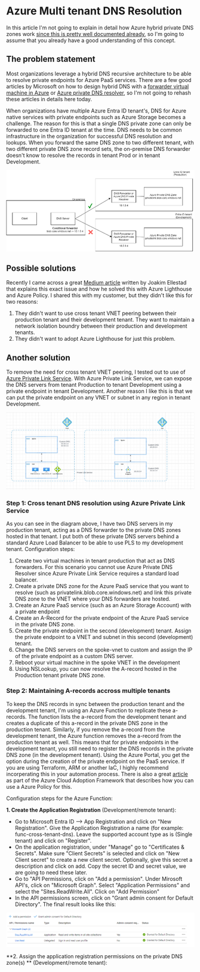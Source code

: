 # Azure Multi tenant DNS Resolution

In this article I'm not going to explain in detail how Azure hybrid private DNS zones work [since this is pretty well documented already](https://learn.microsoft.com/en-us/azure/architecture/hybrid/hybrid-dns-infra), so I'm going to assume that you already have a good understanding of this concept. 

## The problem statement
Most organizations leverage a hybrid DNS recursive architecture to be able to resolve private endpoints for Azure PaaS services. There are a few good articles by Microsoft on how to design hybrid DNS with a [forwarder virtual machine in Azure](https://learn.microsoft.com/en-us/azure/architecture/example-scenario/networking/azure-dns-private-resolver#use-a-dns-forwarder-vm) or [Azure private DNS resolver](https://learn.microsoft.com/en-us/azure/architecture/example-scenario/networking/azure-dns-private-resolver#use-dns-private-resolver), so I'm not going to rehash these articles in details here today. 

When organizations have multiple Azure Entra ID tenant's, DNS for Azure native services with private endpoints such as Azure Storage becomes a challenge. The reason for this is that a single DNS private zone can only be forwarded to one Entra ID tenant at the time. DNS needs to be common infrastructure in the organization for successful DNS resolution and lookups. When you forward the same DNS zone to two different tenant, with two different private DNS zone record sets, the on-premise DNS forwarder doesn't know to resolve the records in tenant Prod or in tenant Development. 

![alt text](https://github.com/pimvandenderen/azure-multi-tenant-dns/blob/226d3515259f25f9b44d248b75503906f24e00db/ProblemStatement.png "DNS Multi tenant problem")



## Possible solutions
Recently I came across a great [Medium article](https://medium.com/sparebank1-digital/multi-tenant-and-hybrid-dns-with-azure-private-dns-6ace8a67b6de) written by Joakim Ellestad that explains this exact issue and how he solved this with Azure Lighthouse and Azure Policy. I shared this with my customer, but they didn't like this for two reasons: 
1. They didn't want to use cross tenant VNET peering between their production tenant and their development tenant. They want to maintain a network isolation boundry between their production and development tenants.
2. They didn't want to adopt Azure Lighthouse for just this problem.

## Another solution
To remove the need for cross tenant VNET peering, I tested out to use of [Azure Private Link Service](https://learn.microsoft.com/en-us/azure/private-link/private-link-service-overview). With Azure Private Link Service, we can expose the DNS servers from tenant Production to tenant Development using a private endpoint in tenant Development. Another reason I like this is that we can put the private endpoint on any VNET or subnet in any region in tenant Development. 

![alt text](https://github.com/pimvandenderen/azure-multi-tenant-dns/blob/8bcdffb18306ef3ce175702cede3f3c1f494861f/multitenant-dns-pls.png "DNS Multi Tenant with PLS")

### Step 1: Cross tenant DNS resolution using Azure Private Link Service 
As you can see in the diagram above, I have two DNS servers in my production tenant, acting as a DNS forwarder to the private DNS zones hosted in that tenant. I put both of these private DNS servers behind a standard Azure Load Balancer to be able to use PLS to my development tenant. Configuration steps:
1. Create two virtual machines in tenant production that act as DNS forwarders. For this scenario you cannot use Azure Private DNS Resolver since Azure Private Link Service requires a standard load balancer.
2. Create a private DNS zone for the Azure PaaS service that you want to resolve (such as privatelink.blob.core.windows.net) and link this private DNS zone to the VNET where your DNS forwarders are hosted.
3. Create an Azure PaaS service (such as an Azure Storage Account) with a private endpoint
4. Create an A-Record for the private endpoint of the Azure PaaS service in the private DNS zone. 
5. Create the private endpoint in the second (development) tenant. Assign the private endpoint to a VNET and subnet in this second (development) tenant.
6. Change the DNS servers on the spoke-vnet to custom and assign the IP of the private endpoint as a custom DNS server.
7. Reboot your virtual machine in the spoke VNET in the development
8. Using NSLookup, you can now resolve the A-record hosted in the Production tenant private DNS zone.

### Step 2: Maintaining A-records accross multiple tenants
To keep the DNS records in sync between the production tenant and the development tenant, I'm using an Azure Function to replicate these a-records. The function lists the a-record from the development tenant and creates a duplicate of this a-record in the private DNS zone in the production tenant. Similarly, if you remove the a-record from the development tenant, the Azure function removes the a-record from the production tenant as well. This means that for private endpoints in the development tenant, you still need to register the DNS records in the private DNS zone (in the development tenant). Using the Azure Portal, you get the option during the creation of the private endpoint on the PaaS service. If you are using Terraform, ARM or another IaC, I highly recommend incorperating this in your automation process. There is also a great [article](https://learn.microsoft.com/en-us/azure/cloud-adoption-framework/ready/azure-best-practices/private-link-and-dns-integration-at-scale) as part of the Azure Cloud Adoption Framework that describes how you can use a Azure Policy for this. 



Configuration steps for the Azure Function: 

**1. Create the Application Registration** (Development/remote tenant): 
  - Go to Microsoft Entra ID --> App Registration and click on "New Registration". Give the Application Registration a name (for example: func-cross-tenant-dns). Leave the supported account type as is (Single tenant) and click on "Register".
  - On the application registration, under "Manage" go to "Certificates & Secrets". Make sure "Client Secrets" is selected and click on "New Client secret" to create a new client secret. Optionally, give this secret a description and click on add. Copy the secret ID and secret value, we are going to need these later.
  - Go to "API Permissions, click on "Add a permission". Under Mirosoft API's, click on "Microsoft Graph". Select "Application Permissions" and select the "Sites.ReadWrite.All". Click on "Add Permission"
  - In the API permissions screen, click on "Grant admin consent for Default Directory". The final result looks like this:
   
![alt text](https://github.com/pimvandenderen/azure-multi-tenant-dns/blob/5539dc9c2e59e00e48cdee40b2aa44a1471a0c9b/images/appreg.png)

**2. Assign the application registration permissions on the private DNS zone(s) ** (Development/remote tenant):












